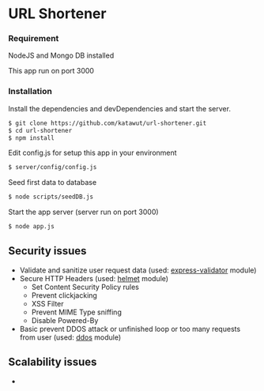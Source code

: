 # URL Shortener

### Requirement
NodeJS and Mongo DB installed

This app run on port 3000

### Installation

Install the dependencies and devDependencies and start the server.

```sh
$ git clone https://github.com/katawut/url-shortener.git
$ cd url-shortener
$ npm install
```

Edit config.js for setup this app in your environment
```sh
$ server/config/config.js
```

Seed first data to database
```sh
$ node scripts/seedDB.js
```

Start the app server (server run on port 3000)
```sh
$ node app.js
```

## Security issues
- Validate and sanitize user request data (used: [express-validator] module)
- Secure HTTP Headers (used: [helmet] module)
  - Set Content Security Policy rules
  - Prevent clickjacking
  - XSS Filter
  - Prevent MIME Type sniffing
  - Disable Powered-By
- Basic prevent DDOS attack or unfinished loop or too many requests from user (used: [ddos] module)

## Scalability issues
- 

[ddos]: <https://www.npmjs.com/package/ddos>
[express-validator]: <https://github.com/ctavan/express-validator>
[helmet]: <https://www.npmjs.com/package/helmet>